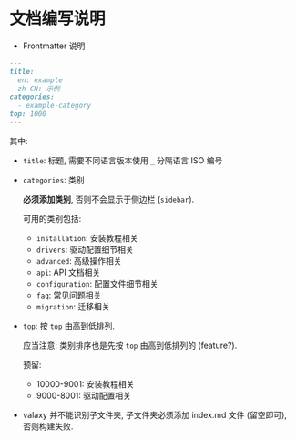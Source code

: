 # 文档编写说明

- Frontmatter 说明

```md
---
title:
  en: example
  zh-CN: 示例
categories:
  - example-category
top: 1000
---
```

其中:

- `title`: 标题, 需要不同语言版本使用 `_` 分隔语言 ISO 编号
- `categories`: 类别

  **必须添加类别**, 否则不会显示于侧边栏 (`sidebar`).

  可用的类别包括:
  - `installation`: 安装教程相关
  - `drivers`: 驱动配置细节相关
  - `advanced`: 高级操作相关
  - `api`: API 文档相关
  - `configuration`: 配置文件细节相关
  - `faq`: 常见问题相关
  - `migration`: 迁移相关

- `top`: 按 `top` 由高到低排列.

  应当注意: 类别排序也是先按 `top` 由高到低排列的 (feature?).

  预留:
  - 10000-9001: 安装教程相关
  - 9000-8001: 驱动配置相关

- valaxy 并不能识别子文件夹, 子文件夹必须添加 index.md 文件 (留空即可), 否则构建失败.
